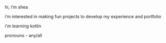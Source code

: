 hi, i’m shea

i’m interested in making fun projects to develop my experience and portfolio

i'm learning kotlin

pronouns - any/all
